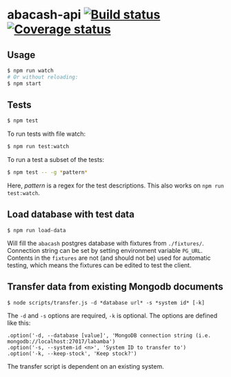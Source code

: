 # abacash-api [![Build status](https://ci.frigg.io/badges/abakusbackup/abacash-api/)](https://ci.frigg.io/abakusbackup/abacash-api/last/) [![Coverage status](https://ci.frigg.io/badges/coverage/abakusbackup/abacash-api/)](https://ci.frigg.io/abakusbackup/abacash-api/last/)

## Usage
```bash
$ npm run watch
# Or without reloading:
$ npm start
```

## Tests
```bash
$ npm test
```

To run tests with file watch:
```bash
$ npm run test:watch
```

To run a test a subset of the tests:
```bash
$ npm test -- -g *pattern*
```
Here, *pattern* is a regex for the test descriptions. This also works on `npm run test:watch`.

## Load database with test data
```
$ npm run load-data
```
Will fill the `abacash` postgres database with fixtures from `./fixtures/`. Connection string can be set by setting environment variable `PG_URL`. Contents in the `fixtures` are not (and should not be) used for automatic testing, which means the fixtures can be edited to test the client.

## Transfer data from existing Mongodb documents
```
$ node scripts/transfer.js -d *database url* -s *system id* [-k] 
```
The `-d` and `-s` options are required, `-k` is optional. The options are defined like this:
```
.option('-d, --database [value]', 'MongoDB connection string (i.e. mongodb://localhost:27017/labamba')
.option('-s, --system-id <n>', 'System ID to transfer to')
.option('-k, --keep-stock', 'Keep stock?')
```
The transfer script is dependent on an existing system.
